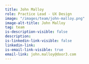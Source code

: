 ```yaml
---
title: John Malloy
role: Practice Lead - UX Design
image: "/images/team/john-malloy.png"
image-alt-title: John Malloy
tag: team
is-description-visible: false
description: 
is-linkedin-link-visible: false
linkedin-link: 
is-email-link-visible: true
email-link: john.malloy@door3.com
---
```



